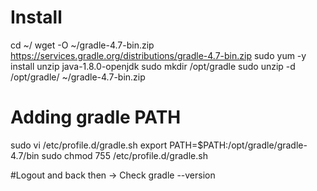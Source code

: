 # Install
cd ~/
wget -O ~/gradle-4.7-bin.zip https://services.gradle.org/distributions/gradle-4.7-bin.zip
sudo yum -y install unzip java-1.8.0-openjdk
sudo mkdir /opt/gradle
sudo unzip -d /opt/gradle/ ~/gradle-4.7-bin.zip

# Adding gradle PATH
sudo vi /etc/profile.d/gradle.sh
export PATH=$PATH:/opt/gradle/gradle-4.7/bin
sudo chmod 755 /etc/profile.d/gradle.sh

#Logout and back then ->  Check
gradle --version


